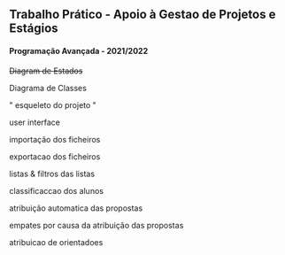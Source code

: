 ## Trabalho Prático - Apoio à Gestao de Projetos e Estágios 
#### Programação Avançada - 2021/2022

~~Diagram de Estados~~

Diagrama de Classes 

" esqueleto do projeto " 

user interface 

importação dos ficheiros 

exportacao dos ficheiros 

listas & filtros das listas 

classificaccao dos alunos 

atribuição automatica das propostas

empates por causa da atribuição das propostas 

atribuicao de orientadoes 









